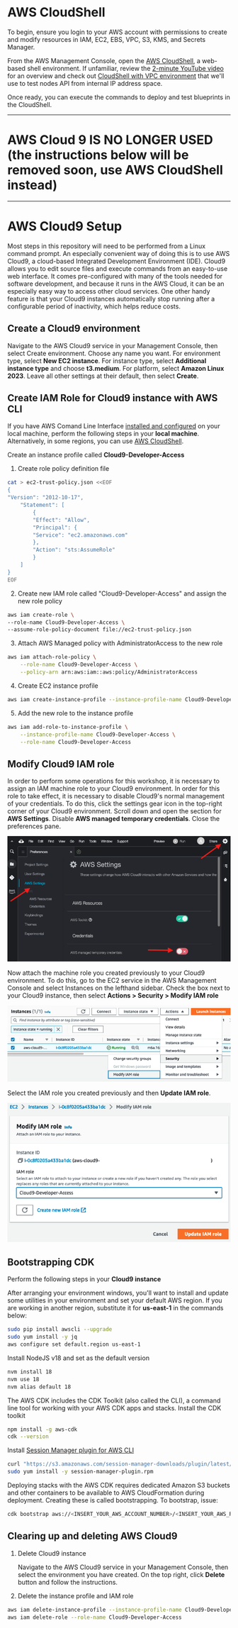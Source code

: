 # AWS CloudShell

To begin, ensure you login to your AWS account with permissions to create and modify resources in IAM, EC2, EBS, VPC, S3, KMS, and Secrets Manager.

From the AWS Management Console, open the [AWS CloudShell](https://docs.aws.amazon.com/cloudshell/latest/userguide/welcome.html), a web-based shell environment. If unfamiliar, review the [2-minute YouTube video](https://youtu.be/fz4rbjRaiQM) for an overview and check out [CloudShell with VPC environment](https://docs.aws.amazon.com/cloudshell/latest/userguide/creating-vpc-environment.html) that we'll use to test nodes API from internal IP address space.

Once ready, you can execute the commands to deploy and test blueprints in the CloudShell.

***
# AWS Cloud 9 IS NO LONGER USED (the instructions below will be removed soon, use AWS CloudShell instead)
***
# AWS Cloud9 Setup

Most steps in this repository will need to be performed from a Linux command prompt. An especially convenient way of doing this is to use AWS Cloud9, a cloud-based Integrated Development Environment (IDE). Cloud9 allows you to edit source files and execute commands from an easy-to-use web interface. It comes pre-configured with many of the tools needed for software development, and because it runs in the AWS Cloud, it can be an especially easy way to access other cloud services. One other handy feature is that your Cloud9 instances automatically stop running after a configurable period of inactivity, which helps reduce costs.

## Create a Cloud9 environment

Navigate to the AWS Cloud9 service in your Management Console, then select Create environment. Choose any name you want. For environment type, select **New EC2 instance**. For instance type, select **Additional instance type** and choose **t3.medium**. For platform, select **Amazon Linux 2023**. Leave all other settings at their default, then select **Create**.

## Create IAM Role for Cloud9 instance with AWS CLI

If you have AWS Comand Line Interface [installed and configured](https://docs.aws.amazon.com/cli/latest/userguide/cli-chap-getting-started.html) on your local machine, perform the following steps in your **local machine**. Alternatively, in some regions, you can use [AWS CloudShell](https://docs.aws.amazon.com/cloudshell/latest/userguide/welcome.html).

Create an instance profile called **Cloud9-Developer-Access**

1. Create role policy definition file

```bash
cat > ec2-trust-policy.json <<EOF
{
"Version": "2012-10-17",
    "Statement": [
        {
        "Effect": "Allow",
        "Principal": {
        "Service": "ec2.amazonaws.com"
        },
        "Action": "sts:AssumeRole"
        }
    ]
}
EOF
```

2. Create new IAM role called "Cloud9-Developer-Access" and assign the new role policy

```bash
aws iam create-role \
--role-name Cloud9-Developer-Access \
--assume-role-policy-document file://ec2-trust-policy.json
```

3. Attach AWS Managed policy with AdministratorAccess to the new role

```bash
aws iam attach-role-policy \
    --role-name Cloud9-Developer-Access \
    --policy-arn arn:aws:iam::aws:policy/AdministratorAccess
```

4. Create EC2 instance profile

```bash
aws iam create-instance-profile --instance-profile-name Cloud9-Developer-Access
```

5. Add the new role to the instance profile

```bash
aws iam add-role-to-instance-profile \
    --instance-profile-name Cloud9-Developer-Access \
    --role-name Cloud9-Developer-Access
```

## Modify Cloud9 IAM role

In order to perform some operations for this workshop, it is necessary to assign an IAM machine role to your Cloud9 environment. In order for this role to take effect, it is necessary to disable Cloud9's normal management of your credentials. To do this, click the settings gear icon in the top-right corner of your Cloud9 environment. Scroll down and open the section for **AWS Settings**. Disable **AWS managed temporary credentials**. Close the preferences pane.

![Cloud9 Console](./assets/cloud9-iam-1.png)

Now attach the machine role you created previously to your Cloud9 environment. To do this, go to the EC2 service in the AWS Management Console and select Instances on the lefthand sidebar. Check the box next to your Cloud9 instance, then select **Actions > Security > Modify IAM role**

![Change EC2 IAM Role 1](./assets/change-iam-role.png)

Select the IAM role you created previously and then **Update IAM role**.

![Change EC2 IAM Role 1](./assets/change-instance-role.png)

## Bootstrapping CDK

Perform the following steps in your **Cloud9 instance**

After arranging your environment windows, you'll want to install and update some utilities in your environment and set your default AWS region. If you are working in another region, substitute it for **us-east-1** in the commands below:

```bash
sudo pip install awscli --upgrade
sudo yum install -y jq
aws configure set default.region us-east-1
```

Install NodeJS v18 and set as the default version

```bash
nvm install 18
nvm use 18
nvm alias default 18
```

The AWS CDK includes the CDK Toolkit (also called the CLI), a command line tool for working with your AWS CDK apps and stacks. Install the CDK toolkit

```bash
npm install -g aws-cdk
cdk --version
```

Install [Session Manager plugin for AWS CLI](https://docs.aws.amazon.com/systems-manager/latest/userguide/session-manager-working-with-install-plugin.html)

```bash
curl "https://s3.amazonaws.com/session-manager-downloads/plugin/latest/linux_64bit/session-manager-plugin.rpm" -o "session-manager-plugin.rpm"
sudo yum install -y session-manager-plugin.rpm

```

Deploying stacks with the AWS CDK requires dedicated Amazon S3 buckets and other containers to be available to AWS CloudFormation during deployment. Creating these is called bootstrapping. To bootstrap, issue:

```bash
cdk bootstrap aws://<INSERT_YOUR_AWS_ACCOUNT_NUMBER>/<INSERT_YOUR_AWS_REGION>
```

## Clearing up and deleting AWS Cloud9

1. Delete Cloud9 instance

   Navigate to the AWS Cloud9 service in your Management Console, then select the environment you have created. On the top right, click **Delete** button and  follow the instructions.

2. Delete the instance profile and IAM role

```bash
aws iam delete-instance-profile --instance-profile-name Cloud9-Developer-Access
aws iam delete-role --role-name Cloud9-Developer-Access
```
